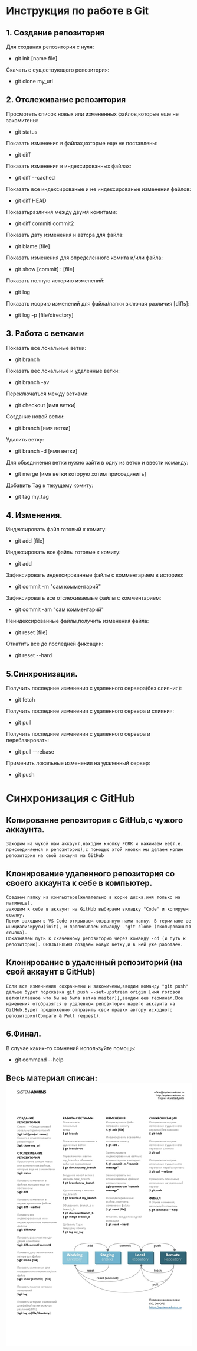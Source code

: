 # Инструкция по работе в Git

## 1. Создание репозитория

Для создания репозитория с нуля:
- git init [name file]

Скачать с существующего репозитория:
- git clone my_url

## 2. Отслеживание репозитория

Просмотеть список новых или измененных файлов,которые еще не закомитены:
- git status

Показать изменения в файлах,которые еще не поставлены:
- git diff

Показать изменения в индексированных файлах:
- git diff --cached

Показать все индексированые и не индексированые изменения файлов:
- git diff HEAD

Показатьразличия между двумя комитами:
- git diff commitl commit2

Показать дату изменения и автора для файла:
- git blame [file]

Показать изменения для определенного комита и/или файла:
- git show [commit] : [file]

Показать полную историю изменений:
- git log

Показать исорию изменений для файла/папки включая различия [diffs]:
- git log -p [file/directory]

## 3. Работа с ветками

Показать все локальные ветки:
- git branch

Показать вес локальные и удаленные ветки:
- git branch -av

Переключаться между ветками:
- git checkout [имя ветки]

Создание новой ветки:
- git branch [имя ветки]

Удалить ветку:
- git branch -d [имя ветки]

Для обьединения ветки нужно зайти в одну из веток и ввести команду:
- git merge [имя ветки которую хотим присоединить]

Добавить Tag к текущему комиту:
- git tag my_tag

## 4. Изменения.

Индексировать файл готовый к комиту:
- git add [file]

Индексировать все файлы готовые к комиту:
- git add

Зафиксировать индексированные файлы с комментарием в историю:
- git commit -m "сам комментарий"

Зафиксировать все отслеживаемые файлы с комментарием:
- git commit -am "сам комментарий"

Неиндексированные файлы,получить изменения файла:
- git reset [file]

Откатить все до последней фиксации:
- git reset --hard

## 5.Синхронизация.

Получить последние изменения с удаленного сервера(без слияния):
- git fetch

Получить последние изменения с удаленного сервера и слияния:
- git pull

Получить последние изменения с удаленного сервера и перебазировать:
- git pull --rebase

Применить локальные изменения на удаленный сервер:
- git push

# Синхронизация с GitHub

## Копирование репозитория с GitHub,с чужого аккаунта.

    Заходим на чужой нам аккаунт,находим кнопку FORK и нажимаем ее(т.е. присоединяемся к репозиторию),с помощью этой кнопки мы делаем копию репозитория на свой аккаунт на GitHub
 
## Клонирование удаленного репозитория со своего аккаунта к себе в компьютер. 

    Создаем папку на компьютере(желательно в корне диска,имя только на латинеце).
    заходим к себе в аккаунт на GitHub выбираем вкладку "Code" и копируем ссылку.
    Потом заходим в VS Code открываем созданную нами папку. В терминале ее инициализируем(init), и прописываем команду -"git clone (скопированная ссылка).
    Показываем путь к скаченному репозиторию через команду -cd (и путь к репозиторию). ОБЯЗАТЕЛЬНО создаем новую ветку,и в ней уже работаем.

##   Клонирование в удаленный репозиторий (на свой аккаунт в GitHub)   

    Если все изменнения сохраннены и закомичены,вводим команду "git push" дальше будет подсказка git push --set-upstream origin [имя готовой ветки(главное что бы не была ветка master)],вводим еев терминал.Все изменения отобразятся в удаленном репозитории нашего аккаунта на GitHub.Будет предложенно отправить свои правки автору исходного репозитория(Compare & Pull request). 

## 6.Финал.

В случае каких-то сомнений используйте помощь:
- git command --help

## Весь материал списан: ![](photo_2022.jpg)